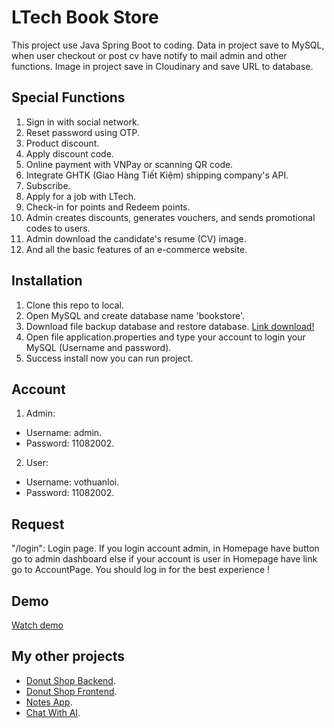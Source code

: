 # LTech Book Store
This project use Java Spring Boot to coding. Data in project save to MySQL, when user checkout or post cv have notify to mail admin and other functions. Image in project save in Cloudinary and save URL to database.
## Special Functions
1. Sign in with social network.
2. Reset password using OTP.
3. Product discount.
4. Apply discount code.
5. Online payment with VNPay or scanning QR code.
6. Integrate GHTK (Giao Hàng Tiết Kiệm) shipping company's API.
7. Subscribe.
8. Apply for a job with LTech.
9. Check-in for points and Redeem points.
10. Admin creates discounts, generates vouchers, and sends promotional codes to users.
11. Admin download the candidate's resume (CV) image.
12. And all the basic features of an e-commerce website.
## Installation
1. Clone this repo to local.
2. Open MySQL and create database name 'bookstore'.
3. Download file backup database and restore database. [Link download!](https://drive.google.com/file/d/1FmfaVNjSyLQGcXq3-FkO1_fItUrzOSBy/view?usp=sharing)
4. Open file application.properties and type your account to login your MySQL (Username and password).
5. Success install now you can run project.
## Account
1. Admin:
- Username: admin.
- Password: 11082002.
2. User:
- Username: vothuanloi.
- Password: 11082002.
## Request
"/login": Login page. If you login account admin, in Homepage have button go to admin dashboard else if your account is user in Homepage have link go to AccountPage. You should log in for the best experience !
## Demo
[Watch demo](https://drive.google.com/file/d/1ExxA7iG23QL9eDHN5Tr64veH2yzON6UK/view?usp=sharing)
## My other projects
- [Donut Shop Backend](https://github.com/TLoi02/DonutShop_Backend).
- [Donut Shop Frontend](https://github.com/TLoi02/Donutshop_Frontend).
- [Notes App](https://github.com/TLoi02/Notes-app).
- [Chat With AI](https://github.com/TLoi02/Chat-with-OpenAI).
